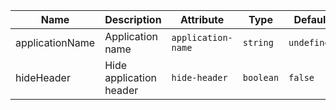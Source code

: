 | Name       | Description                   | Attribute        | Type                                      | Default             |
|------------|-------------------------------|------------------|-------------------------------------------|---------------------|
|applicationName| Application name | `application-name` | `string` | `undefined` |
|hideHeader| Hide application header | `hide-header` | `boolean` | `false` |
